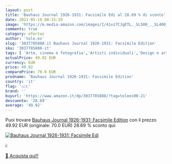 ```yaml
---
layout: post
title: 'Bauhaus Journal 1926-1931: Facsimile Edi al 28.69 % di sconto'
date: 2021-05-19 00:15:29
image: 'https://m.media-amazon.com/images/I/41vz7CJgETL._SL500_._SL400_.jpg'
comments: true
category: ofertas
author: 'tole.es'
slug: '3037785888-it Bauhaus Journal 1926-1931: Facsimile Edition'
sku: '3037785888-it'
tags: [ 'Arte, cinema e fotografia','Artisti individuali','Design e arti decorative','Libri','Storia dellarte','Storia dellarte per temi e concetti','Storia dellarte, teoria e critica', ]
actualPrice: 49.92 EUR
currency: EUR
price: 49.92
comparePrice: 70.0 EUR
prodname: 'Bauhaus Journal 1926-1931: Facsimile Edition'
country: 'it'
flag: '🇮🇹'
brand: ''
buyurl: 'https://www.amazon.it/dp/3037785888/?tag=tolees00-21'
descuento: '28.69'
average: '49.92'
---
```


Puoi trovare [Bauhaus Journal 1926-1931: Facsimile Edition](https://www.amazon.it/dp/3037785888/?tag=tolees00-21) con il prezzo 49.92 EUR (originale: 70.0 EUR) 28.69 % sconto qui:

[![Bauhaus Journal 1926-1931: Facsimile Edi](https://m.media-amazon.com/images/I/41vz7CJgETL._SL500_._SL400_.jpg)](https://www.amazon.it/dp/3037785888/?tag=tolees00-21)

ℹ️:


[🛒 Acquista qui!!](https://www.amazon.it/dp/3037785888/?tag=tolees00-21)
